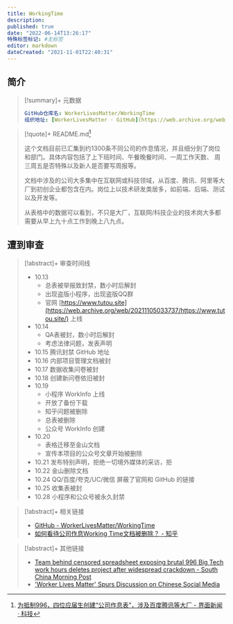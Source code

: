 ```yaml
---
title: WorkingTime
description:
published: true
date: "2022-06-14T13:26:17"
特殊标签标记: #无标签
editor: markdown
dateCreated: "2021-11-01T22:40:31"
---
```


## 简介

> [!summary]+ 元数据
>
> ```YAML
> GitHub仓库名: WorkerLivesMatter/WorkingTime 
> 组织地址: [WorkerLivesMatter · GitHub](https://web.archive.org/web/20211105033734/https://github.com/WorkerLivesMatter)
> ```

> [!quote]+ README.md[^jmn]
>
> 这个文档目前已汇集到约1300条不同公司的作息情况，并且细分到了岗位和部门。具体内容包括了上下班时间、午餐晚餐时间、一周工作天数、 周三周五是否特殊以及新人是否要写周报等。
>
> 文档中涉及的公司大多集中在互联网或科技领域，从百度、腾讯、阿里等大厂到初创企业都包含在内。岗位上以技术研发类居多，如前端、后端、测试以及开发等。
>
> 从表格中的数据可以看到，不只是大厂，互联网/科技企业的技术岗大多都需要从早上九十点工作到晚上八九点。

[^jmn]: [为抵制996，四位应届生创建“公司作息表”，涉及百度腾讯等大厂 - 界面新闻 · 科技](https://web.archive.org/web/20211029192822/https://www.jiemian.com/article/6701562.html)

## 遭到审查

> [!abstract]+ 审查时间线
>
> +   10.13
>     +   总表被举报致封禁，数小时后解封
>     +   出现盗版小程序，出现盗版QQ群
>     +   官网 [https://www.tutou.site](https://web.archive.org/web/20211105033737/https://www.tutou.site/) 上线
> +   10.14
>     +   QA表被封，数小时后解封
>     +   考虑法律问题，发表声明
> +   10.15 腾讯封禁 GitHub 地址
> +   10.16 内部项目管理文档被封
> +   10.17 数据收集问卷被封
> +   10.18 创建新问卷依旧被封
> +   10.19
>     +   小程序 WorkInfo 上线
>     +   开放了备份下载
>     +   知乎问题被删除
>     +   总表被删除
>     +   公众号 WorkInfo 创建
> +   10.20
>     +   表格迁移至金山文档
>     +   宣传本项目的公众号文章开始被删除
> +   10.21 发布特别声明，拒绝一切境外媒体的采访，拒
> +   10.22 金山删除文档
> +   10.24 QQ/百度/夸克/UC/微信 屏蔽了官网和 GitHub 的链接
> +   10.25 收集表被封
> +   10.28 小程序和公众号被永久封禁

> [!abstract]+ 相关链接
>
> + [GitHub - WorkerLivesMatter/WorkingTime](https://web.archive.org/web/20211029182152/https://github.com/WorkerLivesMatter/WorkingTime)
> + [如何看待公司作息Working Time文档被删除？ - 知乎](https://web.archive.org/web/20211101143200/https://www.zhihu.com/question/493416916)

> [!abstract]+ 其他链接
>
> + [Team behind censored spreadsheet exposing brutal 996 Big Tech work hours deletes project after widespread crackdown - South China Morning Post](https://web.archive.org/web/20211106004924/https://www.scmp.com/tech/tech-trends/article/3155039/team-behind-censored-spreadsheet-exposing-brutal-996-big-tech-work)
> + ['Worker Lives Matter' Spurs Discussion on Chinese Social Media](https://web.archive.org/web/20211105133507/https://radiichina.com/worker-lives-matter/)

<!--
[ZhangNanBei Profile - githubmemory](https://web.archive.org/web/20211106025716/https://githubmemory.com/@ZhangNanBei)
[ZhangNanBei (秃头才能变强) · GitHub](https://web.archive.org/web/20211104111017/https://github.com/ZhangNanBei)
-->
